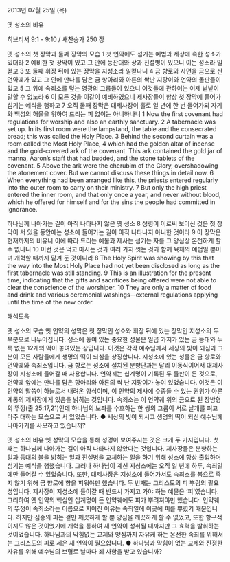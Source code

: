 2013년 07월 25일 (목)

옛 성소의 비유



히브리서 9:1 - 9:10 / 새찬송가 250 장


옛 성소의 첫 장막과 둘째 장막의 모습
1 첫 언약에도 섬기는 예법과 세상에 속한 성소가 있더라 2 예비한 첫 장막이 있고 그 안에 등잔대와 상과 진설병이 있으니 이는 성소라 일컫고 3 또 둘째 휘장 뒤에 있는 장막을 지성소라 일컫나니 4 금 향로와 사면을 금으로 싼 언약궤가 있고 그 안에 만나를 담은 금 항아리와 아론의 싹난 지팡이와 언약의 돌판들이 있고 5 그 위에 속죄소를 덮는 영광의 그룹들이 있으니 이것들에 관하여는 이제 낱낱이 말할 수 없노라 6 이 모든 것을 이같이 예비하였으니 제사장들이 항상 첫 장막에 들어가 섬기는 예식을 행하고 7 오직 둘째 장막은 대제사장이 홀로 일 년에 한 번 들어가되 자기와 백성의 허물을 위하여 드리는 피 없이는 아니하나니
1 Now the first covenant had regulations for worship and also an earthly sanctuary. 2 A tabernacle was set up. In its first room were the lampstand, the table and the consecrated bread; this was called the Holy Place.  3 Behind the second curtain was a room called the Most Holy Place, 4 which had the golden altar of incense and the gold-covered ark of the covenant. This ark contained the gold jar of manna, Aaron’s staff that had budded, and the stone tablets of the covenant. 5 Above the ark were the cherubim of the Glory, overshadowing the atonement cover. But we cannot discuss these things in detail now. 6 When everything had been arranged like this, the priests entered regularly into the outer room to carry on their ministry. 7 But only the high priest entered the inner room, and that only once a year, and never without blood, which he offered for himself and for the sins the people had committed in ignorance.  

하나님께 나아가는 길이 아직 나타나지 않은 옛 성소
8 성령이 이로써 보이신 것은 첫 장막이 서 있을 동안에는 성소에 들어가는 길이 아직 나타나지 아니한 것이라 9 이 장막은 현재까지의 비유니 이에 따라 드리는 예물과 제사는 섬기는 자를 그 양심상 온전하게 할 수 없나니 10 이런 것은 먹고 마시는 것과 여러 가지 씻는 것과 함께 육체의 예법일 뿐이며 개혁할 때까지 맡겨 둔 것이니라
8 The Holy Spirit was showing by this that the way into the Most Holy Place had not yet been disclosed as long as the first tabernacle was still standing. 9 This is an illustration for the present time, indicating that the gifts and sacrifices being offered were not able to clear the conscience of the worshiper. 10 They are only a matter of food and drink and various ceremonial washings--external regulations applying until the time of the new order.

해석도움





옛 성소의 모습
옛 언약의 성막은 첫 장막인 성소와 휘장 뒤에 있는 장막인 지성소의 두 부분으로 나누어집니다. 성소에 놓여 있는 중요한 성물은 일곱 가지가 있는 금 등대와 누룩 없는 12개의 떡이 놓여있는 상입니다. 이것은 각각 예수님께서 세상의 빛이 되심과 그분이 모든 사람들에게 생명의 떡이 되심을 상징합니다. 지성소에 있는 성물은 금 향로와 언약궤와 속죄소입니다. 금 향로는 성소에 설치된 분향단과는 달리 이동식이어서 대제사장이 지성소에 들어갈 때 사용합니다. 언약궤는 십계명이 기록된 두 돌판이 든 것으로, 언약궤 앞에는 만나를 담은 항아리와 아론의 싹 난 지팡이가 놓여 있었습니다. 이것은 이 언약의 말씀이 하늘로서 내려온 양식이며, 이 언약의 제사에 수종들 수 있는 권위가 아론 계통의 제사장에게 있음을 밝히는 것입니다. 속죄소는 이 언약궤 위의 금으로 된 장방형의 뚜껑(출 25:17,21)인데 하나님의 보좌를 수호하는 한 쌍의 그룹이 서로 날개를 펴고 마주 대하는 모습으로 서 있었습니다.
● 세상의 빛이 되시고 생명의 떡이 되신 예수님께 나아가기를 사모하고 있습니까? 

옛 성소의 비유
옛 성막의 모습을 통해 성경이 보여주시는 것은 크게 두 가지입니다. 첫째는 하나님께 나아가는 길이 아직 나타나지 않았다는 것입니다. 제사장들은 분향하는 일과 등대의 불을 밝히는 일과 진설병을 교체하는 일을 하기 위해 성소에 항상 출입하며 섬기는 예식을 행했습니다. 그러나 하나님이 계신 지성소에는 오직 일 년에 하루, 속죄일에만 들어갈 수 있었습니다. 또한, 대제사장은 지성소에 들어가서도 속죄소를 봄으로 죽지 않기 위해 금 향로에 향을 피워야만 했습니다. 두 번째는 그리스도의 피 뿌림의 필요성입니다. 제사장이 지성소에 들어갈 때 반드시 가지고 가야 하는 예물은 ‘피’였습니다. 그리하여 옛 언약의 핵심인 십계명이 든 언약궤에도 피가 뿌려져야만 했습니다. 언약궤의 뚜껑이 속죄소라는 이름으로 지어진 이유는 속죄일에 이곳에 피를 뿌렸기 때문입니다. 하지만 짐승의 피는 겉만 깨끗하게 할 뿐 양심을 깨끗하게 할 수 없었고, 또한 항구적이지도 않은 것이었기에 개혁을 통하여 새 언약이 성취될 때까지만 그 효력을 발휘하는 것이었습니다. 하나님과의 막힘없는 교제와 양심까지 자유케 하는 온전한 속죄를 위해서는 그리스도의 피로 세운 새 언약이 필요합니다. 
● 하나님과 막힘이 없는 교제와 진정한 자유를 위해 예수님의 보혈로 날마다 죄 사함을 받고 있습니까?